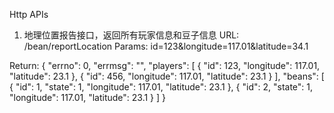 Http APIs
1. 地理位置报告接口，返回所有玩家信息和豆子信息
URL: /bean/reportLocation
Params: id=123&longitude=117.01&latitude=34.1

Return:
{
    "errno": 0,
     "errmsg": "",
     "players": [
     {
         "id": 123,
         "longitude": 117.01,
         "latitude": 23.1
     },
     {
         "id": 456,
         "longitude": 117.01,
         "latitude": 23.1
     }
     ],
     "beans": [
     {
         "id": 1,
         "state": 1,
         "longitude": 117.01,
         "latitude": 23.1
     },
     {
         "id": 2,
         "state": 1,
         "longitude": 117.01,
         "latitude": 23.1
     }
     ]
}
